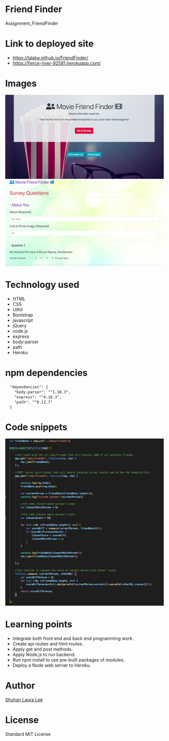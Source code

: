 # Friend Finder
Assignment_FriendFinder

# Link to deployed site
* https://lalatw.github.io/FriendFinder/
* https://fierce-river-92581.herokuapp.com/


# Images
![FriendFinder Assignment](/images/screenshot.png)
![FriendFinder Assignment](/images/screenshot2.png)  


# Technology used
* HTML
* CSS
* UIKit
* Bootstrap
* javascript
* jQuery
* node.js
* express
* body-parser
* path
* Heroku


# npm dependencies

```
  "dependencies": {
    "body-parser": "^1.18.3",
    "express": "^4.16.3",
    "path": "^0.12.7"
  }
```

# Code snippets

![code_sniippets](/images/code_screenshot.png) 


# Learning points
* Integrate both front end and back end programming work.
* Create api routes and html routes.
* Apply get and post methods.
* Apply Node.js to run backend. 
* Run npm install to use pre-built packages of modules.
* Deploy a Node web server to Heroku.


# Author 
[Shuhan Laura Lee](https://lalatw.github.io/FriendFinder/)



# License
Standard MIT License
